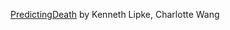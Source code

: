 [PredictingDeath](https://github.com/charlottewang817/PredictingDeath) by Kenneth Lipke, Charlotte Wang
